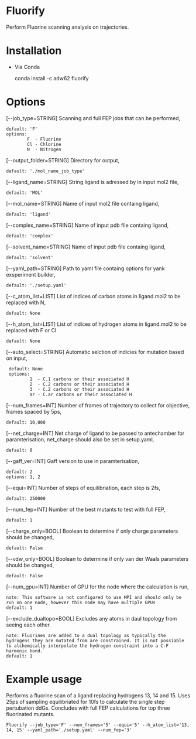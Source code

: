 # Fluorify
Perform Fluorine scanning analysis on trajectories.

# Installation

- Via Conda

  conda install -c adw62 fluorify
  
# Options

[--job_type=STRING] Scanning and full FEP jobs that can be performed,

    default: 'F'
    options:
            F  - Fluorine
            Cl - Chlorine
            N  - Nitrogen
        
[--output_folder=STRING] Directory for output,

    default: './mol_name_job_type'
            
[--ligand_name=STRING] String ligand is adressed by in input mol2 file,

    default: 'MOL'
    
[--mol_name=STRING] Name of input mol2 file containg ligand,

    default: 'ligand'
    
[--complex_name=STRING] Name of input pdb file containg ligand,

    default: 'complex'
                     
[--solvent_name=STRING] Name of input pdb file containg ligand,

    default: 'solvent'
                      
[--yaml_path=STRING] Path to yaml file containg options for yank exsperiment builder,

    default: './setup.yaml'
      
[--c_atom_list=LIST] List of indices of carbon atoms in ligand.mol2 to be replaced with N,

    default: None
    
[--h_atom_list=LIST] List of indices of hydrogen atoms in ligand.mol2 to be replaced with F or Cl

    default: None
    
[--auto_select=STRING] Automatic selction of indicies for mutation based on input,

     default: None
     options:
             1  - C.1 carbons or their associated H
             2  - C.2 carbons or their associated H
             3  - C.2 carbons or their associated H
             ar - C.ar carbons or their associated H
                       
[--num_frames=INT] Number of frames of trajectory to collect for objective, frames spaced by 5ps,

    default: 10,000

[--net_charge=INT] Net charge of ligand to be passed to antechamber for paramterisation, net_charge should also be set in setup.yaml,

    default: 0                   
            
[--gaff_ver=INT] Gaff version to use in paramterisation,

    default: 2           
    options: 1, 2
    
[--equi=INT] Number of steps of equilibriation, each step is 2fs,

    default: 250000

[--num_fep=INT] Number of the best mutants to test with full FEP,

    default: 1             

[--charge_only=BOOL] Boolean to determine if only charge parameters should be changed,

    default: False                    

[--vdw_only=BOOL] Boolean to determine if only van der Waals parameters should be changed,

    default: False
    
[--num_gpu=INT] Number of GPU for the node where the calculation is run,

    note: This software is not configured to use MPI and should only be run on one node, however this node may have multiple GPUs
    default: 1
    
[--exclude_dualtopo=BOOL] Excludes any atoms in daul topology from seeing each other.
    
    note: Fluorines are added to a dual topology as typically the hydrogens they are mutated from are constrained. It is not possiable to alchemically interpolate the hydrogen constraint into a C-F harmonic bond.
    default: 1

# Example usage

Performs a fluorine scan of a ligand replacing hydrogens 13, 14 and 15. Uses 25ps of sampling equilibriated for 10fs to calculate the single step pertubation ddGs. Concludes with full FEP calculations for top three fluorinated mutants.

    Fluorify --job_type='F' --num_frames='5' --equi='5' --h_atom_list='13, 14, 15' --yaml_path='./setup.yaml' --num_fep='3'

